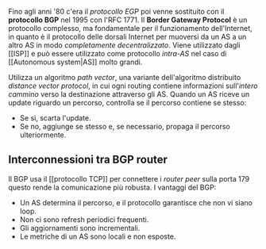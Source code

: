 Fino agli anni '80 c'era il _protocollo EGP_ poi venne sostituito con il __protocollo BGP__ nel 1995 con l'RFC 1771.
Il __Border Gateway Protocol__ è un protocollo complesso, ma fondamentale per il funzionamento dell'Internet, in quanto è il protocollo delle dorsali Internet per muoversi da un AS a un altro AS in modo _completamente decentralizzato_.
Viene utilizzato dagli [[ISP]] e può essere utilizzato come protocollo _intra-AS_ nel caso di [[Autonomous system|AS]] molto grandi.

Utilizza un algoritmo _path vector_, una variante dell'algoritmo distribuito _distance vector protocol_, in cui ogni routing contiene informazioni sull'_intero cammino_ verso la destinazione attraverso gli AS.
Quando un AS riceve un update riguardo un percorso, controlla se il percorso contiene se stesso:
- Se sì, scarta l'update.
- Se no, aggiunge se stesso e, se necessario, propaga il percorso ulteriormente.

## Interconnessioni tra BGP router
Il BGP usa il [[protocollo TCP]] per connettere i _router peer_ sulla porta 179 questo rende la comunicazione più robusta.
I vantaggi del BGP:
- Un AS determina il percorso, e il protocollo garantisce che non vi siano loop.
- Non ci sono refresh periodici frequenti.
- Gli aggiornamenti sono incrementali.
- Le metriche di un AS sono locali e non esposte.